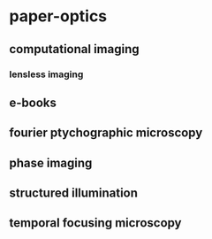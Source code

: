 # paper-optics

##	computational imaging
###		 lensless imaging

## 	e-books


## 	fourier ptychographic microscopy


##  phase imaging

## 	structured illumination



## 	temporal focusing microscopy


